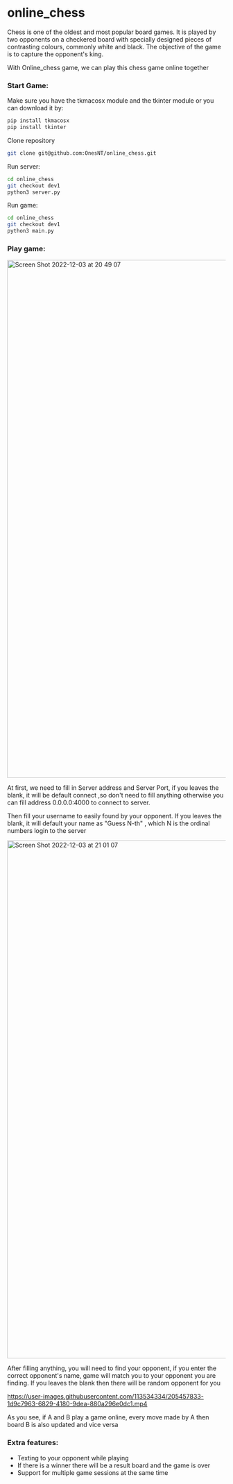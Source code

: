 # online_chess

Chess is one of the oldest and most popular board games. It is played by two opponents on a checkered board with specially designed pieces of contrasting colours, commonly white and black. The objective of the game is to capture the opponent's king.

With Online_chess game, we can play this chess game online together

### Start Game:

Make sure you have the tkmacosx module and the tkinter module or you can download it by:

```bash
pip install tkmacosx
pip install tkinter
```

Clone repository
```bash
git clone git@github.com:OnesNT/online_chess.git
```
Run server:
```bash
cd online_chess
git checkout dev1
python3 server.py
```

Run game:
```bash
cd online_chess
git checkout dev1
python3 main.py
```

### Play game: 

<img width="1194" alt="Screen Shot 2022-12-03 at 20 49 07" src="https://user-images.githubusercontent.com/113534334/205454725-da016e74-ae05-41fa-8637-548b983e74d5.png">

At first, we need to fill in Server address and Server Port, if you leaves the blank, it will be default connect ,so don't need to fill anything otherwise you can fill address 0.0.0.0:4000 to connect to server.

Then fill your username to easily found by your opponent. If you leaves the blank, it will default your name as "Guess N-th" , which N is the ordinal numbers login to the server

<img width="1194" alt="Screen Shot 2022-12-03 at 21 01 07" src="https://user-images.githubusercontent.com/113534334/205455196-025e5da0-4ff1-49b1-b8d9-a3e5ea26d45d.png">

After filling anything, you will need to find your opponent, if you enter the correct opponent's name, game will match you to your opponent you are finding. If you leaves the blank then there will be random opponent for you




https://user-images.githubusercontent.com/113534334/205457833-1d9c7963-6829-4180-9dea-880a296e0dc1.mp4




As you see, if A and B play a game online, every move made by A then board B is also updated and vice versa

### Extra features:

+ Texting to your opponent while playing
+ If there is a winner there will be a result board and the game is over
+ Support for multiple game sessions at the same time






